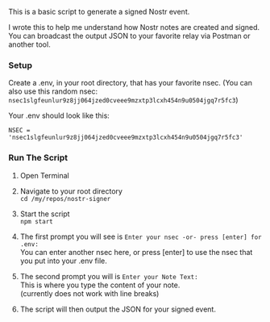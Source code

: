 This is a basic script to generate a signed Nostr event.

I wrote this to help me understand how Nostr notes are created and signed. You can broadcast the output JSON to your favorite relay via Postman or another tool.

### Setup
Create a .env, in your root directory, that has your favorite nsec. (You can also use this random nsec: `nsec1slgfeunlur9z8jj064jzed0cveee9mzxtp3lcxh454n9u0504jgq7r5fc3`)

Your .env should look like this:
```
NSEC = 'nsec1slgfeunlur9z8jj064jzed0cveee9mzxtp3lcxh454n9u0504jgq7r5fc3'
```

### Run The Script
1. Open Terminal

1. Navigate to your root directory  
`cd /my/repos/nostr-signer`

1. Start the script  
`npm start`

1. The first prompt you will see is `Enter your nsec -or- press [enter] for .env: `  
You can enter another nsec here, or press [enter] to use the nsec that you put into your .env file.

1. The second prompt you will is `Enter your Note Text: `  
This is where you type the content of your note.  
(currently does not work with line breaks)

1. The script will then output the JSON for your signed event.
